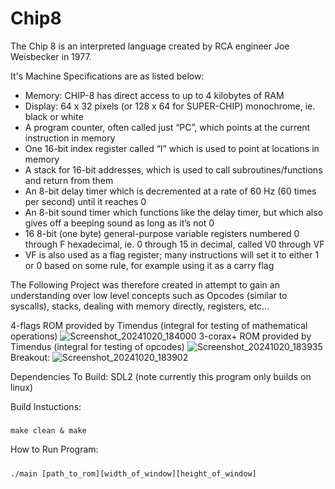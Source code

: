 # Chip8

The Chip 8 is an interpreted language created by RCA engineer Joe Weisbecker in 1977.

It's Machine Specifications are as listed below:

- Memory: CHIP-8 has direct access to up to 4 kilobytes of RAM
- Display: 64 x 32 pixels (or 128 x 64 for SUPER-CHIP) monochrome, ie. black or white
- A program counter, often called just “PC”, which points at the current instruction in memory
- One 16-bit index register called “I” which is used to point at locations in memory
- A stack for 16-bit addresses, which is used to call subroutines/functions and return from them
- An 8-bit delay timer which is decremented at a rate of 60 Hz (60 times per second) until it reaches 0
- An 8-bit sound timer which functions like the delay timer, but which also gives off a beeping sound as long as it’s not 0
- 16 8-bit (one byte) general-purpose variable registers numbered 0 through F hexadecimal, ie. 0 through 15 in decimal, called V0 through VF
- VF is also used as a flag register; many instructions will set it to either 1 or 0 based on some rule, for example using it as a carry flag

The Following Project was therefore created in attempt to gain an understanding over low level concepts such as Opcodes (similar to syscalls), stacks, dealing with memory directly, registers, etc...

4-flags ROM provided by Timendus (integral for testing of mathematical operations)
![Screenshot_20241020_184000](https://github.com/user-attachments/assets/00344a29-fca4-4a5a-8c31-241ee9a31800)
3-corax+ ROM provided by Timendus (integral for testing of opcodes)
![Screenshot_20241020_183935](https://github.com/user-attachments/assets/09e9e30f-16fb-4e14-88a7-9e79cca33ac4)
Breakout:
![Screenshot_20241020_183902](https://github.com/user-attachments/assets/92514e91-189d-42c1-b74b-025f260c41c9)

Dependencies To Build:
  SDL2 (note currently this program only builds on linux)

Build Instuctions:
  #####
    make clean & make

How to Run Program:
  #####
    ./main [path_to_rom][width_of_window][height_of_window]
